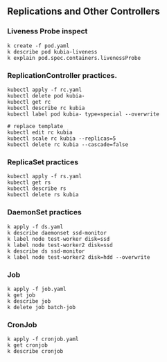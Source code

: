 ## Replications and Other Controllers

### Liveness Probe inspect

```
k create -f pod.yaml
k describe pod kubia-liveness
k explain pod.spec.containers.livenessProbe
```

### ReplicationController practices.

```
kubectl apply -f rc.yaml
kubectl delete pod kubia- 
kubectl get rc
kubectl describe rc kubia
kubectl label pod kubia- type=special --overwrite

# replace template
kubectl edit rc kubia 
kubectl scale rc kubia --replicas=5
kubectl delete rc kubia --cascade=false
```
### ReplicaSet practices
```
kubectl apply -f rs.yaml
kubectl get rs
kubectl describe rs
kubectl delete rs kubia
```
### DaemonSet practices

```
k apply -f ds.yaml  
k describe daemonset ssd-monitor
k label node test-worker disk=ssd
k label node test-worker2 disk=ssd
k describe ds ssd-monitor
k label node test-worker2 disk=hdd --overwrite
```

### Job

```
k apply -f job.yaml
k get job
k describe job 
k delete job batch-job
```

### CronJob

```
k apply -f cronjob.yaml
k get cronjob 
k describe cronjob
```